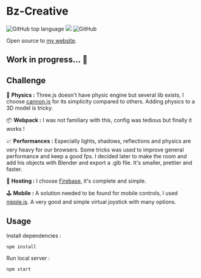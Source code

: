 # Bz-Creative

![GitHub top language](https://img.shields.io/github/languages/top/sboez/Bz-Creative) <img src="https://img.shields.io/badge/three.js-r116-orange"> ![GitHub](https://img.shields.io/github/license/sboez/Bz-Creative)


Open source to [my website](sandra.boez.fr).

## Work in progress... :construction:


## Challenge 

:rocket: **Physics :** Three.js doesn't have physic engine but several lib exists, I choose [cannon.js](https://github.com/schteppe/cannon.js) for its simplicity compared to others. Adding physics to a 3D model is tricky.

:package: **Webpack :** I was not familiary with this, config was tedious but finally it works !

:chart_with_upwards_trend: **Performances :** Especially lights, shadows, reflections and physics are very heavy for our browsers. Some tricks was used to improve general performance and keep a good fps. I decided later to make the room and add his objects with Blender and export a .glb file. It's smaller, prettier and faster.

:robot: **Hosting :** I choose [Firebase](https://firebase.google.com/), it's complete and simple.

:joystick: **Mobile :** A solution needed to be found for mobile controls, I used [nipple.js](https://github.com/yoannmoinet/nipplejs). A very good and simple virtual joystick with many options.


## Usage

Install dependencies :
```
npm install
```

Run local server :
```
npm start
```
